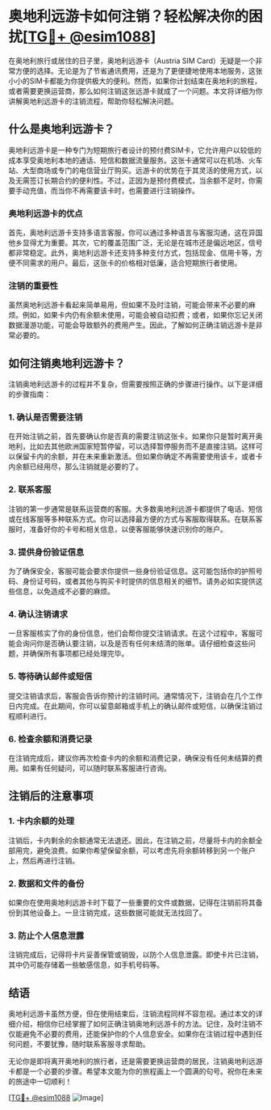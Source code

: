 # 奥地利远游卡如何注销？轻松解决你的困扰[[TG💪+ @esim1088](https://t.me/s/esim1088)]

在奥地利旅行或居住的日子里，奥地利远游卡（Austria SIM Card）无疑是一个非常方便的选择。无论是为了节省通讯费用，还是为了更便捷地使用本地服务，这张小小的SIM卡都能为你提供极大的便利。然而，如果你计划结束在奥地利的旅程，或者需要更换运营商，那么如何注销这张远游卡就成了一个问题。本文将详细为你讲解奥地利远游卡的注销流程，帮助你轻松解决问题。

## 什么是奥地利远游卡？

奥地利远游卡是一种专门为短期旅行者设计的预付费SIM卡，它允许用户以较低的成本享受奥地利本地的通话、短信和数据流量服务。这张卡通常可以在机场、火车站、大型商场或专门的电信营业厅购买。远游卡的优势在于其灵活的使用方式，以及无需签订长期合约的便利性。不过，正因为是预付费模式，当余额不足时，你需要手动充值，而当你不再需要该卡时，也需要进行注销操作。

### 奥地利远游卡的优点

首先，奥地利远游卡支持多语言客服，你可以通过多种语言与客服沟通，这在异国他乡显得尤为重要。其次，它的覆盖范围广泛，无论是在城市还是偏远地区，信号都非常稳定。此外，奥地利远游卡还支持多种支付方式，包括现金、信用卡等，方便不同需求的用户。最后，这张卡的价格相对低廉，适合短期旅行者使用。

### 注销的重要性

虽然奥地利远游卡看起来简单易用，但如果不及时注销，可能会带来不必要的麻烦。例如，如果卡内仍有余额未使用，可能会被自动扣费；或者，如果你忘记关闭数据漫游功能，可能会导致额外的费用产生。因此，了解如何正确注销远游卡是非常必要的。

## 如何注销奥地利远游卡？

注销奥地利远游卡的过程并不复杂，但需要按照正确的步骤进行操作。以下是详细的步骤指南：

### 1. 确认是否需要注销

在开始注销之前，首先要确认你是否真的需要注销这张卡。如果你只是暂时离开奥地利，比如去其他欧洲国家短暂停留，可以选择暂停服务而不是直接注销。这样可以保留卡内的余额，并在未来重新激活。但如果你确定不再需要使用该卡，或者卡内余额已经用尽，那么注销就是必要的了。

### 2. 联系客服

注销的第一步通常是联系运营商的客服。大多数奥地利远游卡都提供了电话、短信或在线客服等多种联系方式。你可以选择最方便的方式与客服取得联系。在联系客服时，准备好你的卡号和相关信息，以便客服能够快速识别你的账户。

### 3. 提供身份验证信息

为了确保安全，客服可能会要求你提供一些身份验证信息。这可能包括你的护照号码、身份证号码，或者其他与购买卡时提供的信息相关的细节。请务必如实提供这些信息，以免造成不必要的麻烦。

### 4. 确认注销请求

一旦客服核实了你的身份信息，他们会帮你提交注销请求。在这个过程中，客服可能会询问你是否确认要注销，以及是否有任何未结清的账单。请仔细检查这些问题，并确保所有事项都已经处理完毕。

### 5. 等待确认邮件或短信

提交注销请求后，客服会告诉你预计的注销时间。通常情况下，注销会在几个工作日内完成。在此期间，你可以留意邮箱或手机上的确认邮件或短信，以确保注销过程顺利进行。

### 6. 检查余额和消费记录

在注销完成后，建议你再次检查卡内的余额和消费记录，确保没有任何未结算的费用。如果有任何疑问，可以随时联系客服进行咨询。

## 注销后的注意事项

### 1. 卡内余额的处理

注销后，卡内剩余的余额通常无法退还。因此，在注销之前，尽量将卡内的余额全部用完，避免浪费。如果你希望保留余额，可以考虑先将余额转移到另一个账户上，然后再进行注销。

### 2. 数据和文件的备份

如果你在使用奥地利远游卡时下载了一些重要的文件或数据，记得在注销前将其备份到其他设备上。一旦注销完成，这些数据可能就无法找回了。

### 3. 防止个人信息泄露

注销完成后，记得将卡片妥善保管或销毁，以防个人信息泄露。即使卡片已注销，其中仍可能存储着一些敏感信息，如手机号码等。

## 结语

奥地利远游卡虽然方便，但在使用结束后，注销流程同样不容忽视。通过本文的详细介绍，相信你已经掌握了如何正确注销奥地利远游卡的方法。记住，及时注销不仅能避免不必要的费用，还能保护你的个人信息安全。如果你在注销过程中遇到任何问题，不要犹豫，随时联系客服寻求帮助。

无论你是即将离开奥地利的旅行者，还是需要更换运营商的居民，注销奥地利远游卡都是一个必要的步骤。希望本文能为你的旅程画上一个圆满的句号。祝你在未来的旅途中一切顺利！

[[TG💪+ @esim1088](https://t.me/s/esim1088) ![Image](https://i.postimg.cc/4NQfJmqS/Snipaste-2025-05-13-00-14-12.png)]